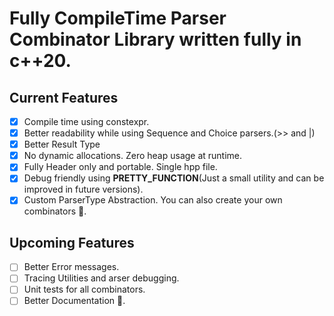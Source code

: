 # Fully CompileTime Parser Combinator Library written fully in c++20.

## Current Features

- [x] Compile time using constexpr.
- [x] Better readability while using Sequence and Choice parsers.(>> and |)
- [x] Better Result Type
- [x] No dynamic allocations. Zero heap usage at runtime.
- [x] Fully Header only and portable. Single hpp file.
- [x] Debug friendly using ____PRETTY_FUNCTION____(Just a small utility and can be improved in future versions).
- [x] Custom ParserType Abstraction. You can also create your own combinators 🙂.

## Upcoming Features

- [ ] Better Error messages.
- [ ] Tracing Utilities and arser debugging.
- [ ] Unit tests for all combinators.
- [ ] Better Documentation 👀.
